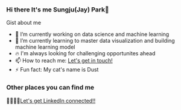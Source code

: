### Hi there It's me Sungju(Jay) Park👋


Gist about me

- 🔭 I’m currently working on data science and machine learning
- 🌱 I’m currently learning to master data visualization and building machine learning model
- 🔥  I'm always looking for challenging opportunites ahead
- 📫 How to reach me: <a href='mailto:parksungju90@gmail.com'>Let's get in touch!</a>
- ⚡ Fun fact: My cat's name is Dust
### Other places you can find me

🤝🏼🤝🏼[Let's get LinkedIn connected!!](https://www.linkedin.com/in/sungjupark0712/)
